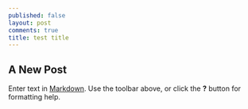 ```yaml
---
published: false
layout: post
comments: true
title: test title
---
```

## A New Post

Enter text in [Markdown](http://daringfireball.net/projects/markdown/). Use the toolbar above, or click the **?** button for formatting help.
